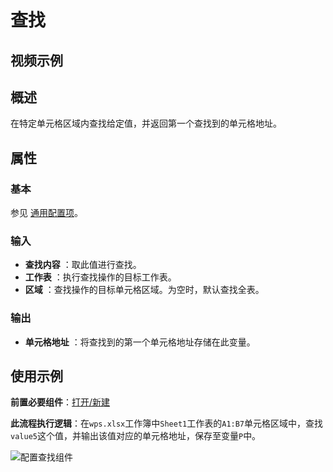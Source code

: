 # 查找

## 视频示例

## 概述

在特定单元格区域内查找给定值，并返回第一个查找到的单元格地址。

## 属性

### 基本

参见 [通用配置项](../Appendix/CommonConfigurationItems.md)。

### 输入

- **查找内容** ：取此值进行查找。
- **工作表** ：执行查找操作的目标工作表。
- **区域** ：查找操作的目标单元格区域。为空时，默认查找全表。

### 输出

- **单元格地址** ：将查找到的第一个单元格地址存储在此变量。

## 使用示例

**前置必要组件**：[打开/新建](../WPSExcel/OpenExcel.md)

**此流程执行逻辑**：在`wps.xlsx`工作簿中`Sheet1`工作表的`A1:B7`单元格区域中，查找`value5`这个值，并输出该值对应的单元格地址，保存至变量`P`中。

![配置查找组件](https://docimages.blob.core.chinacloudapi.cn/images/Activities/wps17.png)
